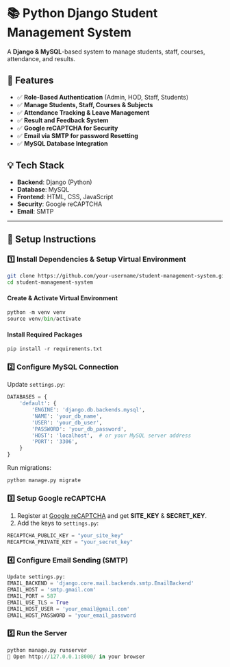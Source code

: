# 📚 Python Django Student Management System

A **Django & MySQL**-based system to manage students, staff, courses, attendance, and results.

## 🔖  Features
- ✅ **Role-Based Authentication** (Admin, HOD, Staff, Students)
- ✅ **Manage Students, Staff, Courses & Subjects**
- ✅ **Attendance Tracking & Leave Management**
- ✅ **Result and Feedback System**
- ✅ **Google reCAPTCHA for Security**
- ✅ **Email via SMTP for password Resetting**
- ✅ **MySQL Database Integration**

## 💡 Tech Stack
- **Backend**: Django (Python)  
- **Database**: MySQL  
- **Frontend**: HTML, CSS, JavaScript  
- **Security**: Google reCAPTCHA  
- **Email**: SMTP

---

## 🔧 Setup Instructions

### 1️⃣ Install Dependencies & Setup Virtual Environment

```bash
git clone https://github.com/your-username/student-management-system.git
cd student-management-system
```

#### Create & Activate Virtual Environment
```python
python -m venv venv
source venv/bin/activate
```  

#### Install Required Packages
```python
pip install -r requirements.txt
```

### 2️⃣ Configure MySQL Connection  
Update `settings.py`:

```python
DATABASES = {
    'default': {
        'ENGINE': 'django.db.backends.mysql',
        'NAME': 'your_db_name',
        'USER': 'your_db_user',
        'PASSWORD': 'your_db_password',
        'HOST': 'localhost',  # or your MySQL server address
        'PORT': '3306',
    }
}
```

Run migrations:

```python
python manage.py migrate
```


### 3️⃣ Setup Google reCAPTCHA  
1. Register at [Google reCAPTCHA](https://www.google.com/recaptcha/) and get **SITE_KEY** & **SECRET_KEY**.  
2. Add the keys to `settings.py`:

```python
RECAPTCHA_PUBLIC_KEY = "your_site_key"
RECAPTCHA_PRIVATE_KEY = "your_secret_key"
```

### 4️⃣ Configure Email Sending (SMTP)

```python
Update settings.py:
EMAIL_BACKEND = 'django.core.mail.backends.smtp.EmailBackend'
EMAIL_HOST = 'smtp.gmail.com'  
EMAIL_PORT = 587
EMAIL_USE_TLS = True
EMAIL_HOST_USER = 'your_email@gmail.com'
EMAIL_HOST_PASSWORD = 'your_email_password
```

### 5️⃣ Run the Server

```python
python manage.py runserver
🔗 Open http://127.0.0.1:8000/ in your browser
```
